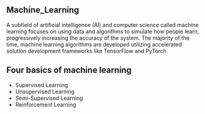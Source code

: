 ## Machine_Learning

A subfield of artificial intelligence (AI) and computer science called machine learning focuses on using data and algorithms to simulate how 
people learn, progressively increasing the accuracy of the system.
The majority of the time, machine learning algorithms are developed utilizing accelerated solution development frameworks like TensorFlow and PyTorch.   

## Four basics of machine learning
- Supervised Learning
- Unsupervised Learning
- Semi-Supervised Learning
- Reinforcement Learning 
